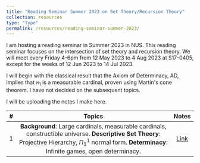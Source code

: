 ```yaml
---
title: "Reading Seminar Summer 2023 on Set Theory/Recursion Theory"
collection: resources
type: "Type"
permalink: /resources/reading-seminar-summer-2023/
---
```


I am hosting a reading seminar in Summer 2023 in NUS. This reading seminar focuses on the intersection of set theory and recursion theory. We will meet every Friday 4-6pm from 12 May 2023 to 4 Aug 2023 at S17-0405, except for the weeks of 12 Jun 2023 to 14 Jul 2023.

I will begin with the classical result that the Axiom of Determinacy, $\mathsf{AD}$, implies that $\aleph_1$ is a measurable cardinal, proven using Martin's cone theorem. I have not decided on the subsequent topics.

I will be uploading the notes I make here.

| # |                                                                                         Topics                                                                                                |            Notes                                             |
|:-:|:---------------------------------------------------------------------------------------------------------------------------------------------------------------------------------------------:|:------------------------------------------------------------:|
| 1 |<b>Background</b>: Large cardinals, measurable cardinals, constructible universe. <b>Descriptive Set Theory</b>: Projective Hierarchy, $\Pi_1^1$ normal form. <b>Determinacy</b>: Infinite games, open determinacy. |<a href="/files/Seminar_Slides_1.pdf" target="_blank">Link</a>|


